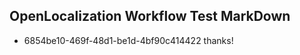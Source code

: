 ## OpenLocalization Workflow Test MarkDown
* 6854be10-469f-48d1-be1d-4bf90c414422 thanks!

<!--HONumber=Sep16_HO1-->


